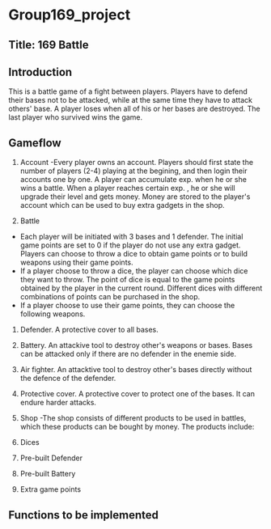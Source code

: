 # Group169_project
## Title: 169 Battle

## Introduction
This is a battle game of a fight between players. Players have to defend their bases not to be attacked, while at the same time they have to attack others' base. A player loses when all of his or her bases are destroyed. The last player who survived wins the game.

## Gameflow
1. Account
  -Every player owns an account. Players should first state the number of players (2-4) playing at the begining, and then login their accounts one by one. A player can accumulate exp. when he or she wins a battle. When a player reaches certain exp. , he or she will upgrade their level and gets money. Money are stored to the player's account which can be used to buy extra gadgets in the shop.

2. Battle
  - Each player will be initiated with 3 bases and 1 defender. The initial game points are set to 0 if the player do not use any extra gadget. Players can choose to throw a dice to obtain game points or to build weapons using their game points.
  - If a player choose to throw a dice, the player can choose which dice they want to throw. The point of dice is equal to the game points obtained by the player in the current round. Different dices with different combinations of points can be purchased in the shop.
  - If a player choose to use their game points, they can choose the following weapons.
  
  1. Defender. A protective cover to all bases.
  2. Battery. An attackive tool to destroy other's weapons or bases. Bases can be attacked only if there are no defender in the enemie side.
  3. Air fighter. An attacktive tool to destroy other's bases directly without the defence of the defender.
  4. Protective cover. A protective cover to protect one of the bases. It can endure harder attacks.
  
  

3. Shop
  -The shop consists of different products to be used in battles, which these products can be bought by money. The products include:
  1. Dices
  2. Pre-built Defender
  3. Pre-built Battery
  4. Extra game points

## Functions to be implemented
